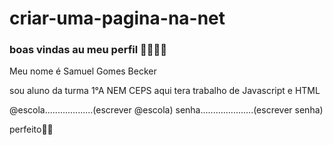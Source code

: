 # criar-uma-pagina-na-net
### boas vindas au meu perfil 👨‍🎓🤟💟
Meu nome é Samuel Gomes Becker 

sou aluno da turma 1°A NEM CEPS 
aqui tera trabalho de Javascript e HTML

@escola...................(escrever @escola) 
senha.....................(escrever senha)

perfeito👨‍🎓
